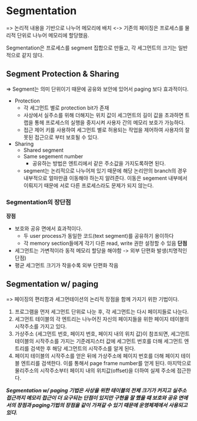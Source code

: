 # Segmentation
=> 논리적 내용을 기반으로 나누어 메모리에 배치
<-> 기존의 페이징은 프로세스를 물리적 단위로 나누어 메모리에 할당했음.

Segmentation은 프로세스를 segment 집합으로 만들고, 각 세그먼트의 크기는 일반적으로 같지 않다.

## Segment Protection & Sharing
=> Segment는 의미 단위이기 때문에 공유와 보안에 있어서 paging 보다 효과적이다.

- Protection
    - 각 세그먼트 별로 protection bit가 존재
    - 사상에서 실주소를 위해 더해지는 위치 값이 세그먼트의 길이 값을 초과하면 트랩을 통헤 프로세스의 실행을 중지시켜 사용자 간의 메모리 보호가 가능하다.
    - 접근 제어 키를 사용하여 세그먼트 별로 허용되는 작업을 제어하여 사용자의 잘못된 접근으로 부터 보호될 수 있다.
- Sharing
    - Shared segment
    - Same segement number
        - 공유하는 방법은 엔트리에서 같은 주소값을 가지도록하면 된다.
    - segment는 논리적으로 나누어져 있기 때문에 해당 논리안의 branch의 경우 내부적으로 얼마만큼 이동해야 하는지 알려준다. 이동은 segement 내부에서 이뤄지기 때문에 서로 다른 프로세스라도 문제가 되지 않는다.

### Segmentation의 장단점
__장점__
- 보호와 공유 면에서 효과적이다.
    - 두 user process가 동일한 코드(text segment)를 공유하기 용이하다
    - 각 memory section들에게 각기 다른 read, write 권한 설정할 수 있음
__단점__
- 세그먼트는 가변적이라 동적 메모리 할당을 해야함 -> 외부 단편화 발생(치명적인 단점)
- 평균 세그먼트 크기가 작을수록 외부 단편화 작음

## Segmentation w/ paging
=> 페이징의 편리함과 세그먼테이션의 논리적 장점을 함께 가지기 위한 기법이다.

1. 프로그램을 먼저 세그먼트 단위로 나눈 후, 각 세그먼트는 다시 페이지들로 나눈다.
2. 세그먼트 테이블의 각 엔트리는 나누어진 자신의 페이지들을 위한 페이지 테이블의 시작주소를 가지고 있다.
3. 가상주소 {세그먼트 번호, 페이지 번호, 페이지 내의 위치 값}이 참조되면, 세그먼트 테이블의 시작주소를 가지는 기준레지스터 값에 세그먼트 번호를 더해 세그먼트 엔트리를 검색한 후 해당 세그먼트의 시작주소를 알게 된다.
4. 페이지 테이블의 시작주소를 얻은 뒤에 가상주소에 페이지 번호를 더해 페이지 테이블 엔트리를 검색한다. 이를 통해서 page frame number를 얻게 된다. 마지막으로 물리주소의 시작주소부터 페이지 내의 위치값(offset)을 더하여 실제 주소에 접근한다.

___Segmentation w/ paging 기법은 사상을 위한 테이블의 전체 크기가 커지고 실주소 접근까지 메모리 접근이 더 요구되는 단점이 있지만 구현을 잘 했을 때 보호와 공유 면에서의 장점과 paging기법의 장점을 같이 가져갈 수 있기 때문에 운영체제에서 사용되고 있다.___